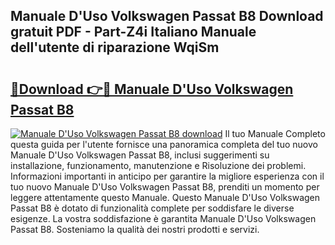 ## Manuale D'Uso Volkswagen Passat B8 Download gratuit PDF - Part-Z4i Italiano Manuale dell'utente di riparazione WqiSm

# <h2><a href="http://dfb0hi.blite.top/?on=Manuale+D%27Uso+Volkswagen+Passat+B8">🔗Download 👉🔴 Manuale D'Uso Volkswagen Passat B8</a></h2>

[![Manuale D'Uso Volkswagen Passat B8 download](https://i.imgur.com/lujVjoI.png)](http://dfb0hi.blite.top/?on=Manuale+D%27Uso+Volkswagen+Passat+B8)
Il tuo Manuale Completo questa guida per l'utente fornisce una panoramica completa del tuo nuovo Manuale D'Uso Volkswagen Passat B8, inclusi suggerimenti su installazione, funzionamento, manutenzione e Risoluzione dei problemi. Informazioni importanti in anticipo per garantire la migliore esperienza con il tuo nuovo Manuale D'Uso Volkswagen Passat B8, prenditi un momento per leggere attentamente questo Manuale. Questo Manuale D'Uso Volkswagen Passat B8 è dotato di funzionalità complete per soddisfare le diverse esigenze. La vostra soddisfazione è garantita Manuale D'Uso Volkswagen Passat B8. Sosteniamo la qualità dei nostri prodotti e servizi.
